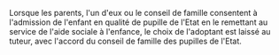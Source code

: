Lorsque les parents, l'un d'eux ou le conseil de famille consentent à l'admission de l'enfant en qualité de pupille de l'Etat en le remettant au service de l'aide sociale à l'enfance, le choix de l'adoptant est laissé au tuteur, avec l'accord du conseil de famille des pupilles de l'Etat.

